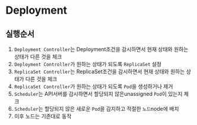 # Deployment

## 실행순서

1. `Deployment Controller`는 Deployment조건을 감시하면서 현재 상태와 원하는 상태가 다른 것을 체크
2. `Deployment Controller`가 원하는 상태가 되도록 `ReplicaSet` 설정
3. `ReplicaSet Controller`는 ReplicaSet조건을 감시하면서 현재 상태와 원하는 상태가 다른 것을 체크
4. `ReplicaSet Controller`가 원하는 상태가 되도록 `Pod`을 생성하거나 제거
5. `Scheduler`는 API서버를 감시하면서 할당되지 않은unassigned `Pod`이 있는지 체크
6. `Scheduler`는 할당되지 않은 새로운 `Pod`을 감지하고 적절한 `노드`node에 배치
7. 이후 노드는 기존대로 동작